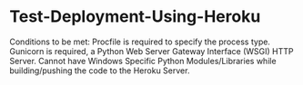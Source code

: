 # Test-Deployment-Using-Heroku

Conditions to be met:
Procfile is required to specify the process type.
Gunicorn is required, a Python Web Server Gateway Interface (WSGI) HTTP Server.
Cannot have Windows Specific Python Modules/Libraries while building/pushing the code to the Heroku Server.
